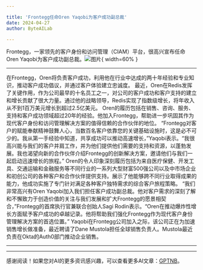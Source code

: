 ```yaml
---

title: 'Frontegg任命Oren Yaqobi为客户成功副总裁'
date: 2024-04-27
author: ByteAILab

---
```


Frontegg，一家领先的客户身份和访问管理（CIAM）平台，很高兴宣布任命Oren Yaqobi为客户成功副总裁。![图片](https://ai-techpark.com/wp-content/uploads/2024/04/Frontegg-960x540.jpg){ width=60% }

---
在Frontegg，Oren将负责客户成功，利用他在行业中达成的两十年经验和专业知识，推动客户成功倡议，并通过客户体验建立忠诚度。 最近，Oren在Redis发挥了关键作用，作为公司最早的十名员工之一，对公司的客户成功和客户支持的建立和增长贡献了很大力量。通过他的战略领导，Redis实现了指数级增长，将年收入从不到1百万美元增长到超过2.5亿美元。 Oren的履历包括在销售、咨询、服务、支持和客户成功领域超过20年的经验。他加入Frontegg，帮助进一步巩固其作为现代客户身份和访问管理解决方案的值得信赖的合作伙伴的地位。 “Frontegg对客户的赋能奉献精神鼓舞人心，当数百名客户依靠您的关键基础设施时，这是必不可少的。我从第一手经验中知道，共享成功可以推动高速增长，”Yaqobi表示。“我很高兴能与我们的客户并肩工作，并为他们提供他们需要的支持和资源，以蓬勃发展。我也渴望向新的合作伙伴介绍Frontegg的创新解决方案，邀请他们与我们一起启动迅速增长的旅程。” Oren的令人印象深刻履历包括为来自医疗保健、开发工具、交通运输和金融服务等不同行业的一系列大型财富500强公司以及中市场企业和初创公司的各种客户和合作伙伴提供支持。展示了他能够跨不同行业取得成果的能力，他成功实施了专门针对满足各种客户独特需求的综合客户旅程策略。 “我们非常高兴有Oren Yaqobi加入我们担任客户成功副总裁。他对客户需求的深刻了解和不懈致力于创造价值的关注与我们发展和扩大Frontegg的愿景相契合，”Frontegg的首席执行官兼联合创始人Sagi Rodin表示。“Oren在推动爆炸性增长方面赋予客户成功的卓越记录。他将帮助我们强化Frontegg作为现代客户身份管理解决方案的首选位置。” Yaqobi在Frontegg公司加入之际，该公司正在为加速销售增长做准备，最近聘请了Dane Mustola担任全球销售负责人。Mustola最近负责在Okta的Auth0部门推动企业销售。

---
---
感谢阅读！如果您对AI的更多资讯感兴趣，可以查看更多AI文章：[GPTNB](https://gptnb.com)。
